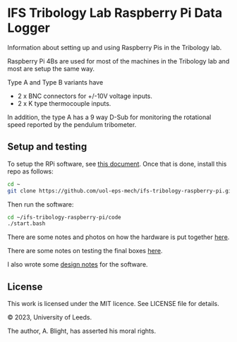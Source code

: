# IFS Tribology Lab Raspberry Pi Data Logger

Information about setting up and using Raspberry Pis in the Tribology lab.

Raspberry Pi 4Bs are used for most of the machines in the Tribology lab and most are setup the same way.

Type A and Type B variants have

* 2 x BNC connectors for +/-10V voltage inputs.
* 2 x K type thermocouple inputs.

In addition, the type A has a 9 way D-Sub for monitoring the rotational speed reported by the pendulum tribometer.

## Setup and testing

To setup the RPi software, see [this document](setup_rpi.md).  Once that is done, install this repo as follows:

```bash
cd ~
git clone https://github.com/uol-eps-mech/ifs-tribology-raspberry-pi.git
```

Then run the software:

```bash
cd ~/ifs-tribology-raspberry-pi/code
./start.bash
```

There are some notes and photos on how the hardware is put together [here](construction/construction.md).

There are some notes on testing the final boxes [here](testing.md).

I also wrote some [design notes](design.md) for the software.

## License

This work is licensed under the MIT licence.  See LICENSE file for details.

© 2023, University of Leeds.

The author, A. Blight, has asserted his moral rights.
